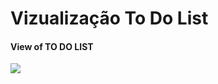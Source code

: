 # Vizualização To Do List
#### View of TO DO LIST

<img src="https://github.com/HenriqueBeserra/ProjetosJavascript/blob/main/Site%20ToDoList/css/Sem%202t%C3%ADtulo.png?raw=true">
